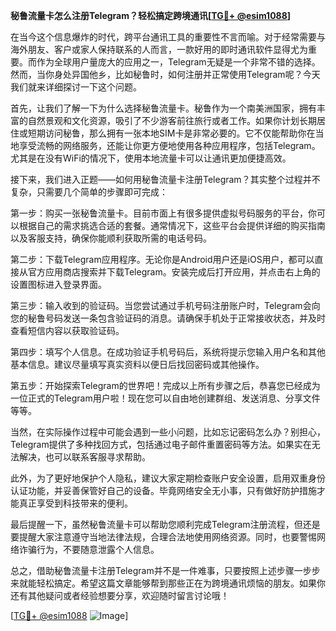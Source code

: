 **秘鲁流量卡怎么注册Telegram？轻松搞定跨境通讯[[TG💪+ @esim1088](https://t.me/s/esim1088)]**

在当今这个信息爆炸的时代，跨平台通讯工具的重要性不言而喻。对于经常需要与海外朋友、客户或家人保持联系的人而言，一款好用的即时通讯软件显得尤为重要。而作为全球用户量庞大的应用之一，Telegram无疑是一个非常不错的选择。然而，当你身处异国他乡，比如秘鲁时，如何注册并正常使用Telegram呢？今天我们就来详细探讨一下这个问题。

首先，让我们了解一下为什么选择秘鲁流量卡。秘鲁作为一个南美洲国家，拥有丰富的自然景观和文化资源，吸引了不少游客前往旅行或者工作。如果你计划长期居住或短期访问秘鲁，那么拥有一张本地SIM卡是非常必要的。它不仅能帮助你在当地享受流畅的网络服务，还能让你更方便地使用各种应用程序，包括Telegram。尤其是在没有WiFi的情况下，使用本地流量卡可以让通讯更加便捷高效。

接下来，我们进入正题——如何用秘鲁流量卡注册Telegram？其实整个过程并不复杂，只需要几个简单的步骤即可完成：

第一步：购买一张秘鲁流量卡。目前市面上有很多提供虚拟号码服务的平台，你可以根据自己的需求挑选合适的套餐。通常情况下，这些平台会提供详细的购买指南以及客服支持，确保你能顺利获取所需的电话号码。

第二步：下载Telegram应用程序。无论你是Android用户还是iOS用户，都可以直接从官方应用商店搜索并下载Telegram。安装完成后打开应用，并点击右上角的设置图标进入登录界面。

第三步：输入收到的验证码。当您尝试通过手机号码注册账户时，Telegram会向您的秘鲁号码发送一条包含验证码的消息。请确保手机处于正常接收状态，并及时查看短信内容以获取验证码。

第四步：填写个人信息。在成功验证手机号码后，系统将提示您输入用户名和其他基本信息。建议尽量填写真实资料以便日后找回密码或其他操作。

第五步：开始探索Telegram的世界吧！完成以上所有步骤之后，恭喜您已经成为一位正式的Telegram用户啦！现在您可以自由地创建群组、发送消息、分享文件等等。

当然，在实际操作过程中可能会遇到一些小问题，比如忘记密码怎么办？别担心，Telegram提供了多种找回方式，包括通过电子邮件重置密码等方法。如果实在无法解决，也可以联系客服寻求帮助。

此外，为了更好地保护个人隐私，建议大家定期检查账户安全设置，启用双重身份认证功能，并妥善保管好自己的设备。毕竟网络安全无小事，只有做好防护措施才能真正享受到科技带来的便利。

最后提醒一下，虽然秘鲁流量卡可以帮助您顺利完成Telegram注册流程，但还是要提醒大家注意遵守当地法律法规，合理合法地使用网络资源。同时，也要警惕网络诈骗行为，不要随意泄露个人信息。

总之，借助秘鲁流量卡注册Telegram并不是一件难事，只要按照上述步骤一步步来就能轻松搞定。希望这篇文章能够帮到那些正在为跨境通讯烦恼的朋友。如果你还有其他疑问或者经验想要分享，欢迎随时留言讨论哦！

[[TG💪+ @esim1088](https://t.me/s/esim1088) ![Image](https://i.postimg.cc/4NQfJmqS/Snipaste-2025-05-13-00-14-12.png)]